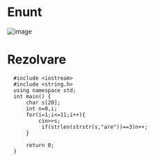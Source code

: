 # Enunt
![image](https://github.com/user-attachments/assets/7c2cd0ba-d7eb-47a2-bd28-18b10178ad66)

# Rezolvare

      #include <iostream>
      #include <string.h>
      using namespace std;
      int main() {
          char s[20];
          int n=0,i;
          for(i=1;i<=11;i++){
              cin>>s;
               if(strlen(strstr(s,"are"))==3)n++;
          }
       
          return 0;
      }
